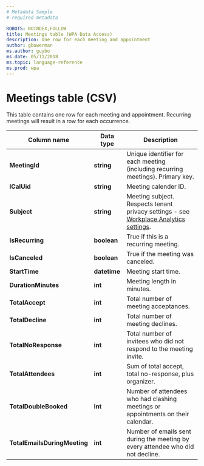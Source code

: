 ```yaml
---
# Metadata Sample
# required metadata

ROBOTS: NOINDEX,FOLLOW
title: Meetings table (WPA Data Access)
description: One row for each meeting and appointment
author: gbowerman
ms.author: guybo
ms.date: 05/11/2018
ms.topic: language-reference
ms.prod: wpa
---
```

# Meetings table (CSV)

This table contains one row for each meeting and appointment. Recurring meetings will result in a row for each occurrence.
  
|Column name|Data type|Description|
|-----------------|---------------|-----------------|
|**MeetingId**|**string**|Unique identifier for each meeting (including recurring meetings). Primary key.|
|**ICalUid**|**string**|Meeting calender ID.|  
|**Subject**|**string**|Meeting subject. Respects tenant privacy settings - see [Workplace Analytics settings](https://docs.microsoft.com/workplace-analytics/setup/set-up-workplace-analytics#step-four-configure-workplace-analytics-settings).|
|**IsRecurring**|**boolean**|True if this is a recurring meeting.|
|**IsCanceled**|**boolean**|True if the meeting was canceled.|
|**StartTime**|**datetime**|Meeting start time.|
|**DurationMinutes**|**int**|Meeting length in minutes.|
|**TotalAccept**|**int**|Total number of meeting acceptances.|
|**TotalDecline**|**int**|Total number of meeting declines.|
|**TotalNoResponse**|**int**|Total number of invitees who did not respond to the meeting invite.|
|**TotalAttendees**|**int**|Sum of total accept, total no-response, plus organizer.|
|**TotalDoubleBooked**|**int**|Number of attendees who had clashing meetings or appointments on their calendar.|
|**TotalEmailsDuringMeeting**|**int**|Number of emails sent during the meeting by every attendee who did not decline.|

  